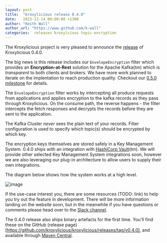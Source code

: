 ```yaml
---
layout: post
title:  "kroxylicious release 0.4.0"
date:   2023-12-14 00:00:00 +1300
author: "Keith Wall"
author_url: "https://www.github.com/k-wall"
categories:  releases kroxylcious topic-encryption
---
```


The Kroxylicious project is very pleased to announce the [release](https://github.com/kroxylicious/kroxylicious/releases/tag/v0.4.0) of Kroxylicious 0.4.0.

The big news is this release includes our `EnvelopeEncryption` filter which provides an **Encryption-at-Rest** solution for the Apache Kafka(tm) which is _transparent_ to both clients and brokers. We have more work planned to iterate on the implentation to reach production quality. Checkout our [0.5.0 milestone](https://github.com/kroxylicious/kroxylicious/milestones/0.5.0) for details.

The `EnvelopeEncryption` filter works by intercepting all produce requests from applications and applies encryption to the kafka records as they pass through Kroxylicious. On the consume path, the reverse happens - the filter intercepts the fetch responses and decrypts the records before they are sent to the application.

The Kafka Cluster *never* sees the plain text of your records. Filter configuration is used to specify which topic(s) should be encrypted by which key.

The encryption keys themselves are stored safely in a Key Management System.  0.4.0 ships with an integration with [HashiCorp Vault](https://www.hashicorp.com/products/vault)(tm).  We will provide other selected Key Management System integrations soon, however we are also leveraging our plug-in architecture to allow users to supply their own integrations.

The diagram below shows how the system works at a high level.

![image](https://github.com/kroxylicious/kroxylicious.github.io/assets/18440250/02b6c1fd-c8a4-495a-80a1-0c7e8f2f97f2)

If the use-case interest you, there are some resources (TODO: link) to help you try out the feature in development.  There will be more information landing on the website soon, but in the meanwhile if you have questions or comments please head over to the [Slack channel](https://kroxylicious.slack.com/).

The 0.4.0 release also ships binary artefacts for the first time.  You'll find these on the GitHub (release page)[https://github.com/kroxylicious/kroxylicious/releases/tag/v0.4.0], and available through [Maven Central](https://repo1.maven.org/maven2/io/kroxylicious/kroxylicious-app/0.4.0/).

